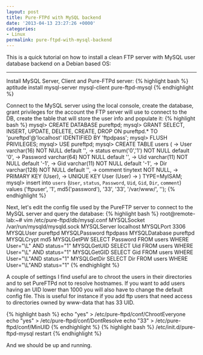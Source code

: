 ```yaml
---
layout: post
title: Pure-FTPd with MySQL backend
date: '2013-04-13 23:27:26 +0000'
categories:
- Linux
permalink: pure-ftpd-with-mysql-backend
---
```

This is a quick tutorial on how to install a clean FTP server with MySQL user database backend on a Debian based OS:

___

Install MySQL Server, Client and Pure-FTPd server:
{% highlight bash %}
aptitude install mysql-server mysql-client pure-ftpd-mysql
{% endhighlight %} 

Connect to the MySQL server using the local console, create the database, grant privileges for the account the FTP server will use to connect to the DB, create the table that will store the user info and populate it:
{% highlight bash %}
mysql> CREATE DATABASE pureftpd;
mysql> GRANT SELECT, INSERT, UPDATE, DELETE, CREATE, DROP ON pureftpd.* TO 'pureftpd'@'localhost' IDENTIFIED BY 'ftpdpass';
mysql> FLUSH PRIVILEGES;
mysql> USE pureftpd;
mysql> CREATE TABLE users (
    -> User varchar(16) NOT NULL default '',
    -> status enum('0','1') NOT NULL default '0',
    -> Password varchar(64) NOT NULL default '',
    -> Uid varchar(11) NOT NULL default '-1',
    -> Gid varchar(11) NOT NULL default '-1',
    -> Dir varchar(128) NOT NULL default '',
    -> comment tinytext NOT NULL,
    -> PRIMARY KEY (User),
    -> UNIQUE KEY User (User)
    -> ) TYPE=MyISAM;
mysql> insert into `users`  (`User`, `status`, `Password`, `Uid`, `Gid`, `Dir`, `comment`) values ('ftpuser', '1', md5('password'), '33', '33', '/var/www/', '');
{% endhighlight %} 

Next, let's edit the config file used by the PureFTP server to connect to the MySQL server and query the database:
{% highlight bash %}
root@remote-lab:~# vim /etc/pure-ftpd/db/mysql.conf
MYSQLSocket      /var/run/mysqld/mysqld.sock
MYSQLServer     localhost
MYSQLPort       3306
MYSQLUser       pureftpd
MYSQLPassword   ftpdpass
MYSQLDatabase   pureftpd
MYSQLCrypt      md5
MYSQLGetPW      SELECT Password FROM users WHERE User="\L" AND status="1"
MYSQLGetUID     SELECT Uid FROM users WHERE User="\L" AND status="1"
MYSQLGetGID     SELECT Gid FROM users WHERE User="\L"AND status="1"
MYSQLGetDir     SELECT Dir FROM users WHERE User="\L"AND status="1"
{% endhighlight %} 

A couple of settings I find useful are to chroot the users in their directories and to set PureFTPd not to resolve hostnames. If you want to add users having an UID lower than 1000 you will also have to change the default config file. This is useful for instance if you add ftp users that need access to directories owned by www-data that has 33 UID. 

{% highlight bash %}
echo "yes" > /etc/pure-ftpd/conf/ChrootEveryone
echo "yes" > /etc/pure-ftpd/conf/DontResolve
echo "33" > /etc/pure-ftpd/conf/MinUID
{% endhighlight %} 
{% highlight bash %}
/etc/init.d/pure-ftpd-mysql restart
{% endhighlight %} 

And we should be up and running. 
